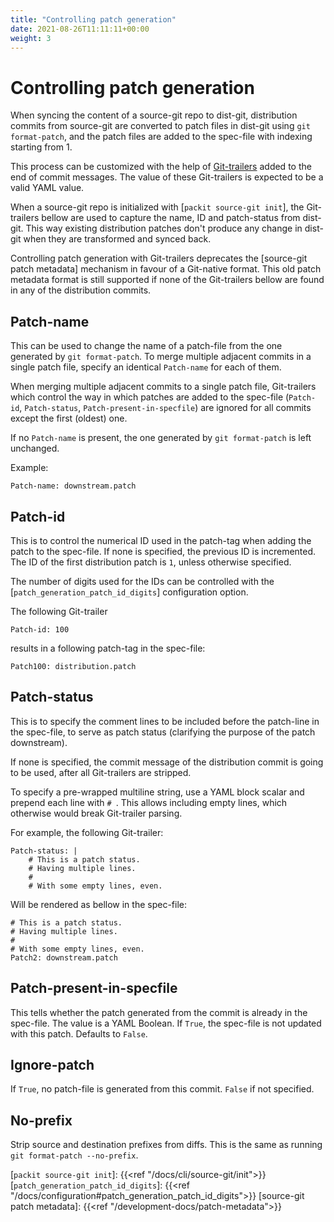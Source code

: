 ```yaml
---
title: "Controlling patch generation"
date: 2021-08-26T11:11:11+00:00
weight: 3
---
```


# Controlling patch generation

When syncing the content of a source-git repo to dist-git, distribution
commits from source-git are converted to patch files in dist-git using `git
format-patch`, and the patch files are added to the spec-file with indexing
starting from 1.

This process can be customized with the help of [Git-trailers] added to the end
of commit messages. The value of these Git-trailers is expected to be a valid
YAML value.

When a source-git repo is initialized with [`packit source-git init`], the
Git-trailers bellow are used to capture the name, ID and patch-status from
dist-git. This way existing distribution patches don't produce any change in
dist-git when they are transformed and synced back.

Controlling patch generation with Git-trailers deprecates the [source-git patch
metadata] mechanism in favour of a Git-native format. This old patch metadata
format is still supported if none of the Git-trailers bellow are found in any
of the distribution commits.

## Patch-name

This can be used to change the name of a patch-file from the one generated by `git
format-patch`. To merge multiple adjacent commits in a single patch file,
specify an identical `Patch-name` for each of them.

When merging multiple adjacent commits to a single patch file, Git-trailers
which control the way in which patches are added to the spec-file (`Patch-id`,
`Patch-status`, `Patch-present-in-specfile`) are ignored for all commits
except the first (oldest) one.

If no `Patch-name` is present, the one generated by `git format-patch` is left
unchanged.

Example:

```
Patch-name: downstream.patch
```

## Patch-id

This is to control the numerical ID used in the patch-tag when adding the
patch to the spec-file. If none is specified, the previous ID is incremented.
The ID of the first distribution patch is `1`, unless otherwise specified.

The number of digits used for the IDs can be controlled with the
[`patch_generation_patch_id_digits`] configuration option.

The following Git-trailer

```
Patch-id: 100
```

results in a following patch-tag in the spec-file:

```
Patch100: distribution.patch
```

## Patch-status

This is to specify the comment lines to be included before the patch-line in
the spec-file, to serve as patch status (clarifying the purpose of the patch
downstream).

If none is specified, the commit message of the distribution commit is going
to be used, after all Git-trailers are stripped.

To specify a pre-wrapped multiline string, use a YAML block scalar and prepend
each line with `# `. This allows including empty lines, which otherwise would
break Git-trailer parsing.

For example, the following Git-trailer:

```
Patch-status: |
    # This is a patch status.
    # Having multiple lines.
    #
    # With some empty lines, even.
```

Will be rendered as bellow in the spec-file:

```
# This is a patch status.
# Having multiple lines.
#
# With some empty lines, even.
Patch2: downstream.patch
```

## Patch-present-in-specfile

This tells whether the patch generated from the commit is already in the
spec-file. The value is a YAML Boolean. If `True`, the spec-file is not
updated with this patch. Defaults to `False`.

## Ignore-patch

If `True`, no patch-file is generated from this commit. `False` if not
specified.

## No-prefix

Strip source and destination prefixes from diffs. This is the same as running
`git format-patch --no-prefix`.

[Git-trailers]: https://git-scm.com/docs/git-interpret-trailers
[`packit source-git init`]: {{<ref "/docs/cli/source-git/init">}}
[`patch_generation_patch_id_digits`]: {{<ref "/docs/configuration#patch_generation_patch_id_digits">}}
[source-git patch metadata]: {{<ref "/development-docs/patch-metadata">}}
